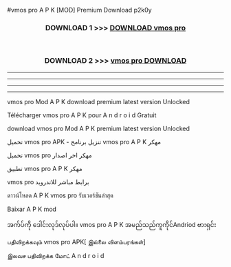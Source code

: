 #vmos pro A P K [MOD] Premium Download p2k0y



<div align="center">

<h3>DOWNLOAD 1 >>> <a href="https://teeasianyam.web.app?sq=vmos pro">DOWNLOAD vmos pro </a></h3><br>

<h3>DOWNLOAD 2 >>> <a href="https://teeasianyam.web.app?sq=vmos pro ">vmos pro  DOWNLOAD </a></h3>

</div>


----------------------------------------------------------

----------------------------------------------------------

----------------------------------------------------------

----------------------------------------------------------


vmos pro  Mod A P K download premium latest version Unlocked

Télécharger vmos pro  A P K pour A n d r o i d Gratuit

download vmos pro  Mod A P K premium latest version Unlocked

تحميل vmos pro  APK - تنزيل برنامج vmos pro  A P K مهكر

تحميل vmos pro  مهكر اخر اصدار

تطبيق vmos pro  A P K مهكر

vmos pro  برابط مباشر للاندرويد

ดาวน์โหลด A P K vmos pro  รับเวอร์ชันล่าสุด

Baixar A P K mod

အက်ပ်ကို ဒေါင်းလုဒ်လုပ်ပါ။ vmos pro  A P K အမည်သည်ကူကိုင်Andriod ဗားရှင်း

பதிவிறக்கவும் vmos pro  APK[ இல்லை விளம்பரங்கள்] 
 
இலவச பதிவிறக்க மோட் A n d r o i d




